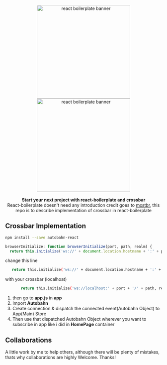 <div align="center">
<img src="https://raw.githubusercontent.com/react-boilerplate/react-boilerplate-brand/master/assets/banner-metal-optimized.jpg" alt="react boilerplate banner" align="center" width="300px" />
<img src="http://startupexplainer.com/wp-content/uploads/2016/12/client_logo_crossbar.png" alt="react boilerplate banner" align="center" width="300px" />
</div>
<br/>
<div align="center"><strong>Start your next project with react-boilerplate and crossbar</strong></div>
<div align="center">React-boilerplate doesn't need any introduction credit goes to <a href="https://github.com/mxstbr" target="_blank">mxstbr</a>, this repo is to describe implementation of crossbar in react-boilerplate</div>

## Crossbar Implementation
 ```bash
 npm install --save autobahn-react
 ```


  ```js
browserInitialize: function browserInitialize(port, path, realm) {
    return this.initialize('ws://' + document.location.hostname + ':' + port + '/' + path,   realm);
```
change this line
 ```bash
    return this.initialize('ws://' + document.location.hostname + ':' + port + '/' + path, realm);
 ```
 with your crossbar (localhoat)

 ```bash
        return this.initialize('ws://localhost:' + port + '/' + path, realm);
 ```
 1. then go to <strong>app.js</strong> in <strong>app</strong>
2. Import <strong>Autobahn</strong>
3. Create connection & dispatch the connected event(<italic>Autobahn Object</italic>) to App(Main) Store
4. Then use that dispatched <italic>Autobahn Object</italic> wherever you want to <italic>subscribe</italic> in app like i did in <strong>HomePage</strong> container

## Collaborations
A little work by me to help others, although there will be plenty of mistakes, thats why collaborations are highly Welcome. Thanks!
